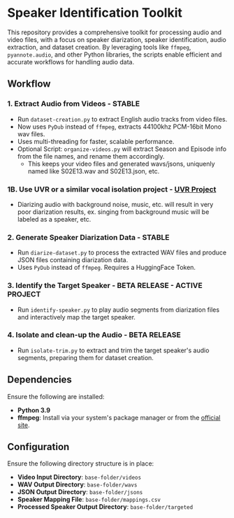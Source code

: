 # Speaker Identification Toolkit

This repository provides a comprehensive toolkit for processing audio and video files, with a focus on speaker diarization, speaker identification, audio extraction, and dataset creation. By leveraging tools like `ffmpeg`, `pyannote.audio`, and other Python libraries, the scripts enable efficient and accurate workflows for handling audio data.

## Workflow

### 1. Extract Audio from Videos - STABLE
- Run `dataset-creation.py` to extract English audio tracks from video files.
- Now uses `PyDub` instead of `ffmpeg`, extracts 44100khz PCM-16bit Mono wav files.
- Uses multi-threading for faster, scalable performance.
- Optional Script: `organize-videos.py` will extract Season and Episode info from the file names, and rename them accordingly.
  - This keeps your video files and generated wavs/jsons, uniquenly named like S02E13.wav and S02E13.json, etc.
 
### 1B. Use UVR or a similar vocal isolation project - [UVR Project](https://github.com/Anjok07/ultimatevocalremovergui)
 - Diarizing audio with background noise, music, etc. will result in very poor diarization results, ex. singing from background music will be labeled as a speaker, etc.

### 2. Generate Speaker Diarization Data - STABLE
- Run `diarize-dataset.py` to process the extracted WAV files and produce JSON files containing diarization data.
- Uses `PyDub` instead of `ffmpeg`. Requires a HuggingFace Token.

### 3. Identify the Target Speaker - BETA RELEASE - ACTIVE PROJECT
- Run `identify-speaker.py` to play audio segments from diarization files and interactively map the target speaker.

### 4. Isolate and clean-up the Audio - BETA RELEASE
- Run `isolate-trim.py` to extract and trim the target speaker's audio segments, preparing them for dataset creation.

## Dependencies

Ensure the following are installed:

- **Python 3.9**
- **ffmpeg**: Install via your system's package manager or from the [official site](https://ffmpeg.org/).

## Configuration

Ensure the following directory structure is in place:

- **Video Input Directory**: `base-folder/videos`
- **WAV Output Directory**: `base-folder/wavs`
- **JSON Output Directory**: `base-folder/jsons`
- **Speaker Mapping File**: `base-folder/mappings.csv`
- **Processed Speaker Output Directory**: `base-folder/targeted`
